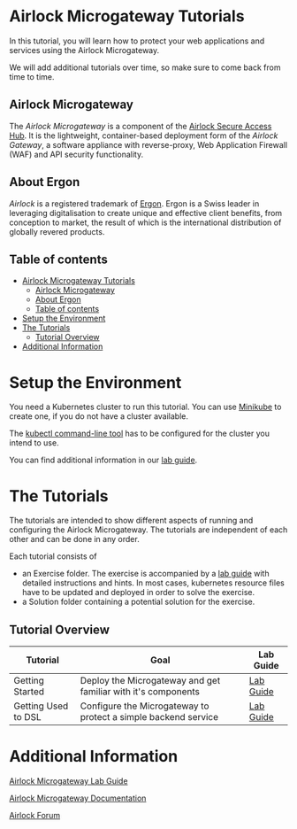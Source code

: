 # Airlock Microgateway Tutorials
In this tutorial, you will learn how to protect your web applications and services using the Airlock Microgateway.

We will add additional tutorials over time, so make sure to come back from time to time.


## Airlock Microgateway
The *Airlock Microgateway* is a component of the [Airlock Secure Access Hub].
It is the lightweight, container-based deployment form of the *Airlock Gateway*, a software appliance with reverse-proxy, Web Application Firewall (WAF) and API security functionality.


## About Ergon
*Airlock* is a registered trademark of [Ergon]. Ergon is a Swiss leader in leveraging digitalisation to create unique and effective client benefits, from conception to market, the result of which is the international distribution of globally revered products.

## Table of contents
- [Airlock Microgateway Tutorials](#airlock-microgateway-tutorials)
  - [Airlock Microgateway](#airlock-microgateway)
  - [About Ergon](#about-ergon)
  - [Table of contents](#table-of-contents)
- [Setup the Environment](#setup-the-environment)
- [The Tutorials](#the-tutorials)
  - [Tutorial Overview](#tutorial-overview)
- [Additional Information](#additional-information)


# Setup the Environment
You need a Kubernetes cluster to run this tutorial. You can use [Minikube][Minikube start] to create one, if you do not have a cluster available.

The [kubectl command-line tool][Kubectl] has to be configured for the cluster you intend to use.

You can find additional information in our [lab guide][Microgateway Lab Guide].


# The Tutorials
The tutorials are intended to show different aspects of running and configuring the Airlock Microgateway. The tutorials are independent of each other and can be done in any order.

Each tutorial consists of
- an Exercise folder. The exercise is accompanied by a [lab guide][Microgateway Lab Guide] with detailed instructions and hints. In most cases, kubernetes resource files have to be updated and deployed in order to solve the exercise.
- a Solution folder containing a potential solution for the exercise.

## Tutorial Overview
Tutorial | Goal | Lab Guide
--- | --- | ---
Getting Started | Deploy the Microgateway and get familiar with it's components|[Lab Guide](https://docs.airlock.com/microgateway/nightly/#data/gettingstart_1.html)
Getting Used to DSL | Configure the Microgateway to protect a simple backend service |[Lab Guide](https://docs.airlock.com/microgateway/nightly/#data/gettingusedt.html)


# Additional Information
[Airlock Microgateway Lab Guide][Microgateway Lab Guide]

[Airlock Microgateway Documentation][Microgateway Documentation]

[Airlock Forum][Airlock Forum]



[Airlock Secure Access Hub]: https://www.airlock.com/

[Ergon]: https://www.ergon.ch/

[Airlock Forum]: https://forum.airlock.com

[Microgateway Documentation]: https://docs.airlock.com/microgateway/latest/

[Microgateway Lab Guide]: https://docs.airlock.com/microgateway/latest/#data/tutorials.html

[Minikube start]: https://minikube.sigs.k8s.io/docs/start/

[Kubectl]: https://kubernetes.io//docs/tasks/tools/